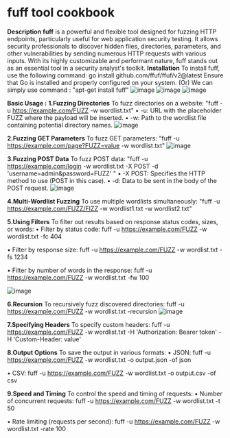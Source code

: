 # fuff tool cookbook
**Description**
**fuff** is a powerful and flexible tool designed for fuzzing HTTP endpoints, particularly useful for web application security testing. It allows security professionals to discover hidden files, directories, parameters, and other vulnerabilities by sending numerous HTTP requests with various inputs. With its highly customizable and performant nature, fuff stands out as an essential tool in a security analyst's toolkit.
**Installation**
To install fuff, use the following command:
go install github.com/ffuf/ffuf/v2@latest
Ensure that Go is installed and properly configured on your system.
(Or)
We can simply use command : "apt-get install fuff"
![image](https://github.com/sarvani-k17/cookbook/assets/173757062/f603b759-b920-49f4-b793-d96cbccba6dc)
![image](https://github.com/sarvani-k17/cookbook/assets/173757062/d256545f-596f-443e-be5b-cf100886f08d)
![image](https://github.com/sarvani-k17/cookbook/assets/173757062/02e36a4c-f35f-4807-b0be-6e88deb39ab6)


**Basic Usage :**
**1.Fuzzing Directories**
To fuzz directories on a website:
"fuff -u https://example.com/FUZZ -w wordlist.txt"
•	-u: URL with the placeholder FUZZ where the payload will be inserted.
•	-w: Path to the wordlist file containing potential directory names.
![image](https://github.com/sarvani-k17/cookbook/assets/173757062/652dcc81-3323-4c37-927a-e788adc21f2c)

**2.Fuzzing GET Parameters**
To fuzz GET parameters:
"fuff -u https://example.com/page?FUZZ=value -w wordlist.txt"
![image](https://github.com/sarvani-k17/cookbook/assets/173757062/f24ea27f-4977-42c1-b5bf-fc8696463c7b)


**3.Fuzzing POST Data**
To fuzz POST data:
"fuff -u https://example.com/login -w wordlist.txt -X POST -d 'username=admin&password=FUZZ' "
•	-X POST: Specifies the HTTP method to use (POST in this case).
•	-d: Data to be sent in the body of the POST request.
![image](https://github.com/sarvani-k17/cookbook/assets/173757062/002999a8-2d6a-4cad-a808-b6625c17cbe4)

**4.Multi-Wordlist Fuzzing**
To use multiple wordlists simultaneously:
"fuff -u https://example.com/FUZZ/FIZZ -w wordlist1.txt -w wordlist2.txt"

**5.Using Filters**
To filter out results based on response status codes, sizes, or words:
•	Filter by status code:
fuff -u https://example.com/FUZZ -w wordlist.txt -fc 404

•	Filter by response size:
fuff -u https://example.com/FUZZ -w wordlist.txt -fs 1234

•	Filter by number of words in the response:
fuff -u https://example.com/FUZZ -w wordlist.txt -fw 100

![image](https://github.com/sarvani-k17/cookbook/assets/173757062/3d7c1dd0-ec46-4e1e-97fd-d88e12683ccf)

**6.Recursion**
To recursively fuzz discovered directories:
fuff -u https://example.com/FUZZ -w wordlist.txt -recursion
![image](https://github.com/sarvani-k17/cookbook/assets/173757062/8fab3360-e6a0-420d-9301-1436a66a23ee)

**7.Specifying Headers**
To specify custom headers:
fuff -u https://example.com/FUZZ -w wordlist.txt -H 'Authorization: Bearer token' -H 'Custom-Header: value'

**8.Output Options**
To save the output in various formats:
•	JSON:
fuff -u https://example.com/FUZZ -w wordlist.txt -o output.json -of json

•	CSV:
fuff -u https://example.com/FUZZ -w wordlist.txt -o output.csv -of csv

**9.Speed and Timing**
To control the speed and timing of requests:
•	Number of concurrent requests:
fuff -u https://example.com/FUZZ -w wordlist.txt -t 50

•	Rate limiting (requests per second):
fuff -u https://example.com/FUZZ -w wordlist.txt -rate 100



